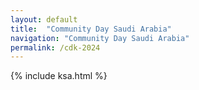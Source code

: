 ```yaml
---
layout: default
title:  "Community Day Saudi Arabia"
navigation: "Community Day Saudi Arabia"
permalink: /cdk-2024
---
```


{% include ksa.html %}